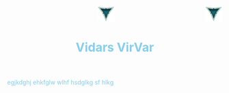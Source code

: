 <header>
     <div>
          <img src="./LOOGOO.png" alt="3 Vs logo" id="logo" width="40" height="37" >
          <img align="right" src="./LOOGOO.png" alt="3 Vs logo" id="logo" width="40" height="37" >
     </div>
     
 <div>
      <h1 style="color: #87CEEB" align="center" >Vidars VirVar</h1>
 </div>
 </header>
 
<body>
     <p style="color: rgb(135,206,235)"> egjkdghj ehkfglw  wlhf hsdglkg sf hlkg</p>
</body>
